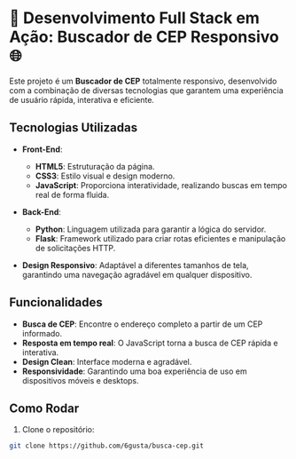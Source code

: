 # 🚀 Desenvolvimento Full Stack em Ação: Buscador de CEP Responsivo 🌐

Este projeto é um **Buscador de CEP** totalmente responsivo, desenvolvido com a combinação de diversas tecnologias que garantem uma experiência de usuário rápida, interativa e eficiente.

## Tecnologias Utilizadas

- **Front-End**:
  - **HTML5**: Estruturação da página.
  - **CSS3**: Estilo visual e design moderno.
  - **JavaScript**: Proporciona interatividade, realizando buscas em tempo real de forma fluida.

- **Back-End**:
  - **Python**: Linguagem utilizada para garantir a lógica do servidor.
  - **Flask**: Framework utilizado para criar rotas eficientes e manipulação de solicitações HTTP.

- **Design Responsivo**: Adaptável a diferentes tamanhos de tela, garantindo uma navegação agradável em qualquer dispositivo.

## Funcionalidades

- **Busca de CEP**: Encontre o endereço completo a partir de um CEP informado.
- **Resposta em tempo real**: O JavaScript torna a busca de CEP rápida e interativa.
- **Design Clean**: Interface moderna e agradável.
- **Responsividade**: Garantindo uma boa experiência de uso em dispositivos móveis e desktops.

## Como Rodar

1. Clone o repositório:

```bash
git clone https://github.com/6gusta/busca-cep.git
